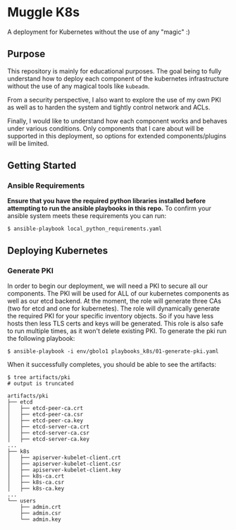 # Muggle K8s
A deployment for Kubernetes without the use of any "magic" :)

## Purpose
This repository is mainly for educational purposes. The goal being to fully
understand how to deploy each component of the kubernetes infrastructure
without the use of any magical tools like `kubeadm`.

From a security perspective, I also want to explore the use of my own PKI
as well as to harden the system and tightly control network and ACLs.

Finally, I would like to understand how each component works and behaves under
various conditions. Only components that I care about will be supported in
this deployment, so options for extended components/plugins will be limited.

## Getting Started

### Ansible Requirements
**Ensure that you have the required python libraries installed before attempting
to run the ansible playbooks in this repo.**
To confirm your ansible system meets these requirements you can run:
```
$ ansible-playbook local_python_requirements.yaml
```

## Deploying Kubernetes

### Generate PKI
In order to begin our deployment, we will need a PKI to secure all our
components. The PKI will be used for ALL of our kubernetes components as well
as our etcd backend. At the moment, the role will generate three CAs
(two for etcd and one for kubernetes). The role will dynamically generate
the required PKI for your specific inventory objects. So if you have less hosts
then less TLS certs and keys will be generated. This role is also safe to run
multiple times, as it won't delete existing PKI. To generate the pki run the
following playbook:

```
$ ansible-playbook -i env/gbolo1 playbooks_k8s/01-generate-pki.yaml
```

When it successfully completes, you should be able to see the artifacts:
```
$ tree artifacts/pki
# output is truncated

artifacts/pki
├── etcd
│   ├── etcd-peer-ca.crt
│   ├── etcd-peer-ca.csr
│   ├── etcd-peer-ca.key
│   ├── etcd-server-ca.crt
│   ├── etcd-server-ca.csr
│   ├── etcd-server-ca.key
...
├── k8s
│   ├── apiserver-kubelet-client.crt
│   ├── apiserver-kubelet-client.csr
│   ├── apiserver-kubelet-client.key
│   ├── k8s-ca.crt
│   ├── k8s-ca.csr
│   ├── k8s-ca.key
...
└── users
    ├── admin.crt
    ├── admin.csr
    └── admin.key
```
